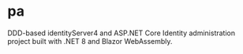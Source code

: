 # pa

DDD-based identityServer4 and ASP.NET Core Identity administration project built with .NET 8 and Blazor WebAssembly.
